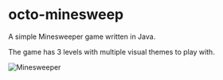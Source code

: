 # octo-minesweep
A simple Minesweeper game written in Java.

The game has 3 levels with multiple visual themes to play with.

![Minesweeper](https://www.dropbox.com/s/ur1dgsabqubkbp2/Screenshot%202015-02-11%2018.35.29.png?dl=1)
